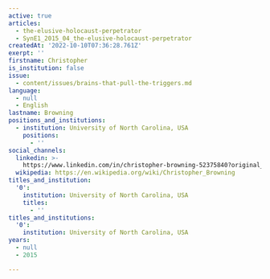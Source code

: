 ```yaml
---
active: true
articles:
  - the-elusive-holocaust-perpetrator
  - SynE1_2015_04_the-elusive-holocaust-perpetrator
createdAt: '2022-10-10T07:36:28.761Z'
exerpt: ''
firstname: Christopher
is_institution: false
issue:
  - content/issues/brains-that-pull-the-triggers.md
language:
  - null
  - English
lastname: Browning
positions_and_institutions:
  - institution: University of North Carolina, USA
    positions:
      - ''
social_channels:
  linkedin: >-
    https://www.linkedin.com/in/christopher-browning-52375840?original_referer=https%3A%2F%2Fwww.google.com%2F
  wikipedia: https://en.wikipedia.org/wiki/Christopher_Browning
titles_and_institution:
  '0':
    institution: University of North Carolina, USA
    titles:
      - ''
titles_and_institutions:
  '0':
    institution: University of North Carolina, USA
years:
  - null
  - 2015

---
```

